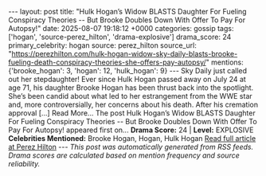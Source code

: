--- layout: post title: "Hulk Hogan’s Widow BLASTS Daughter For Fueling Conspiracy Theories -- But Brooke Doubles Down With Offer To Pay For Autopsy!" date: 2025-08-07 19:18:12 +0000 categories: gossip tags: ['hogan', 'source-perez_hilton', 'drama-explosive'] drama_score: 24 primary_celebrity: hogan source: perez_hilton source_url: "https://perezhilton.com/hulk-hogan-widow-sky-daily-blasts-brooke-fueling-death-conspiracy-theories-she-offers-pay-autopsy/" mentions: {'brooke_hogan': 3, 'hogan': 12, 'hulk_hogan': 9} --- Sky Daily just called out her stepdaughter! Ever since Hulk Hogan passed away on July 24 at age 71, his daughter Brooke Hogan has been thrust back into the spotlight. She’s been candid about what led to her estrangement from the WWE star and, more controversially, her concerns about his death. After his cremation approval [...] Read More... The post Hulk Hogan’s Widow BLASTS Daughter For Fueling Conspiracy Theories -- But Brooke Doubles Down With Offer To Pay For Autopsy! appeared first on... **Drama Score:** 24 | **Level:** EXPLOSIVE **Celebrities Mentioned:** Brooke Hogan, Hogan, Hulk Hogan [Read full article at Perez Hilton](https://perezhilton.com/hulk-hogan-widow-sky-daily-blasts-brooke-fueling-death-conspiracy-theories-she-offers-pay-autopsy/) --- *This post was automatically generated from RSS feeds. Drama scores are calculated based on mention frequency and source reliability.*